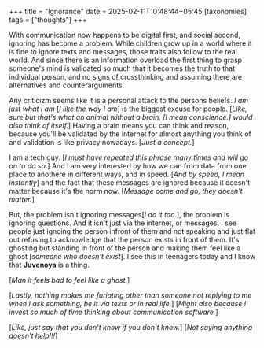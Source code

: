 +++
title = "Ignorance"
date = 2025-02-11T10:48:44+05:45
[taxonomies]
tags = ["thoughts"]
+++

With communication now happens to be digital first, and social second, ignoring
has become a problem. While children grow up in a world where it is fine to ignore
texts and messages, those traits also follow to the real world. And since there is
an information overload the first thing to grasp someone's mind is validated so much
that it becomes the truth to that individual person, and no signs of crossthinking
and assuming there are alternatives and counterarguments.

Any criticizm seems like it is a personal attack to the persons beliefs. _I am just
what I am_ [_I like the way I am_] is the biggest excuse for people. [_Like, sure but that's what an animal
without a brain, [_I mean conscience._] would also think of itself._] Having a brain
means you can think and reason, because you'll be validated by the internet for almost
anything you think of and validation is like privacy nowadays. [_Just a concept._]

I am a tech guy. [_I must have repeated this phrase many times and will go on to do so._]
And I am very interested by how we can from data from one place to anothere in
different ways, and in speed. [_And by speed, I mean instantly_] and the fact that
these messages are ignored because it doesn't matter because it's the norm now.
[_Message come and go, they doesn't matter._]

But, the problem isn't ignoring messages[_I do it too._],
the problem is ignoring questions. And it isn't just via the internet,
or messages. I see people just ignoing the person infront of them and not speaking and
just flat out refusing to acknowledge that the person exists in front of them. It's
ghosting but standing in front of the person and making them feel like a ghost [_someone
who doesn't exist_]. I see this in teenagers today and I know that __Juvenoya__ is a thing.

[_Man it feels bad to feel like a ghost._]

[_Lastly, nothing makes me furiating other than someone not replying to me when I ask something,
be it via texts or in real life._] [_Might also because I invest so much of time thinking
about communication software._]

[_Like, just say that you don't know if you don't know._] [_Not saying anything doesn't help!!!_]
